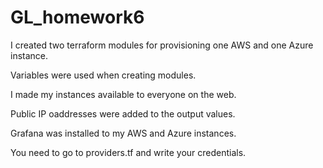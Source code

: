 # GL_homework6

I created two terraform modules for provisioning one AWS and one Azure instance.

Variables were used when creating modules.

I made my instances available to everyone on the web.

Public IP oaddresses were added to the output values.

Grafana was installed to my AWS and Azure instances.

You need to go to providers.tf and write your credentials.

